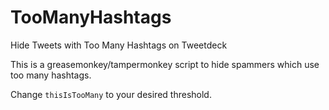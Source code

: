 # TooManyHashtags
Hide Tweets with Too Many Hashtags on Tweetdeck

This is a greasemonkey/tampermonkey script to hide spammers
which use too many hashtags.

Change `thisIsTooMany` to your desired threshold.
